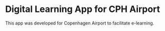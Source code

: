 # Digital Learning App for CPH Airport
This app was developed for Copenhagen Airport to facilitate e-learning.
